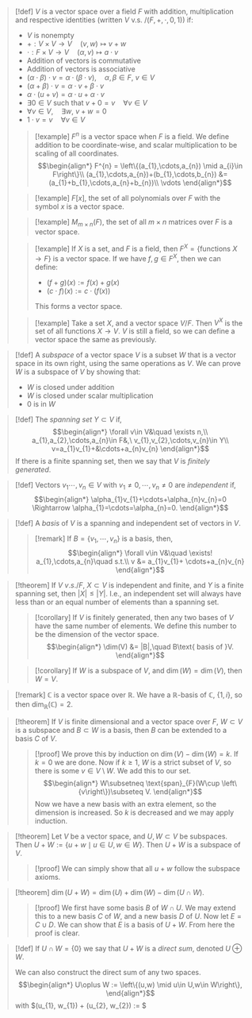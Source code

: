 >[!def]
>$V$ is a vector space over a field $F$ with addition, multiplication and respective identities (written $V\text{ v.s. } / (F,+,\cdot,0,1)$) if:
>- $V$ is nonempty
>- $+ : V\times V \longrightarrow V\quad (v,w) \longmapsto v+w$
>- $\cdot : F\times V \longrightarrow V\quad (\alpha,v) \longmapsto a\cdot v$
>- Addition of vectors is commutative
>- Addition of vectors is associative
>- $(\alpha\cdot \beta) \cdot v = \alpha\cdot(\beta\cdot v),\quad\alpha,\beta\in F,\ v\in V$
>- $(\alpha+\beta)\cdot v = \alpha\cdot v + \beta\cdot v$
>- $\alpha\cdot(u+v) = \alpha\cdot u + \alpha\cdot v$
>- $\exists 0\in V$ such that $v+0=v\quad\forall v\in V$
>- $\forall v\in V,\quad \exists w,\ v+w=0$
>- $1\cdot v = v\quad\forall v\in V$
> 
>>[!example]
>>$F^{n}$ is a vector space when $F$ is a field.
>>We define addition to be coordinate-wise, and scalar multiplication to be scaling of all coordinates.
>>$$\begin{align*}
>>F^{n} = \left\{(a_{1},\cdots,a_{n}) \mid a_{i}\in F\right\}\\
>>(a_{1},\cdots,a_{n})+(b_{1},\cdots,b_{n}) &= (a_{1}+b_{1},\cdots,a_{n}+b_{n})\\
>>\vdots
> \end{align*}$$
> 
>>[!example]
>>$F[x]$, the set of all polynomials over $F$ with the symbol $x$ is a vector space.
> 
>>[!example]
>>$M_{m\times n}(F)$, the set of all $m\times n$ matrices over $F$ is a vector space.
> 
>>[!example]
>>If $X$ is a set, and $F$ is a field, then $F^{X} = \left\{\text{functions }X\longrightarrow F\right\}$ is a vector space.
>>If we have $f,g\in F^{X}$, then we can define:
>>- $(f+g)(x) := f(x) + g(x)$
>>- $(c\cdot f)(x) := c\cdot(f(x))$
>>
>>This forms a vector space.
> 
> 
>>[!example]
>>Take a set $X$, and a vector space $V/ F$.
>>Then $V^{X}$ is the set of all functions $X \longrightarrow V$.
>>$V$ is still a field, so we can define a vector space the same as previously.

>[!def]
>A *subspace* of a vector space $V$ is a subset $W$ that is a vector space in its own right, using the same operations as $V$.
>We can prove $W$ is a subspace of $V$ by showing that:
>- $W$ is closed under addition
>- $W$ is closed under scalar multiplication
>- $0$ is in $W$

>[!def]
>The *spanning set* $Y\subset V$ if,
>$$\begin{align*}
>\forall v\in V&\quad \exists n,\\
>a_{1},a_{2},\cdots,a_{n}\in F&,\ v_{1},v_{2},\cdots,v_{n}\in Y\\ v=a_{1}v_{1}+&\cdots+a_{n}v_{n}
>\end{align*}$$
>If there is a finite spanning set, then we say that $V$ is *finitely generated*.

>[!def]
>Vectors $v_{1}\cdots,v_{n}\in V$ with $v_{1}\ne 0,\cdots,v_{n}\ne 0$ are *independent* if,
>$$\begin{align*}
>\alpha_{1}v_{1}+\cdots+\alpha_{n}v_{n}=0 \Rightarrow \alpha_{1}=\cdots=\alpha_{n}=0.
>\end{align*}$$

>[!def]
>A *basis* of $V$ is a spanning and independent set of vectors in $V$.
> 
>>[!remark]
>>If $B = \left\{v_{1},\cdots,v_{n}\right\}$ is a basis, then,
>>$$\begin{align*}
>>\forall v\in V&\quad \exists! a_{1},\cdots,a_{n}\quad s.t.\\
>>v &= a_{1}v_{1}+ \cdots+a_{n}v_{n}
>>\end{align*}$$
> 

>[!theorem]
>If $V\ v.s. / F$, $X\subset V$ is independent and finite, and $Y$ is a finite spanning set, then $|X|\le|Y|$.
>I.e., an independent set will always have less than or an equal number of elements than a spanning set.
>
>>[!corollary]
>>If $V$ is finitely generated, then any two bases of $V$ have the same number of elements. We define this number to be the dimension of the vector space.
>>$$\begin{align*}
>>\dim(V) &= |B|,\quad B\text{ basis of }V.
>>\end{align*}$$
>
>>[!corollary]
>>If $W$ is a subspace of $V$, and $\dim(W) = \dim(V)$, then $W=V$.

>[!remark]
>$\mathbb{C}$ is a vector space over $\mathbb{R}$. We have a $\mathbb{R}$-basis of $\mathbb{C}$, $\left\{1, i\right\}$, so then $\dim_\mathbb{R}(\mathbb{C}) = 2$.

>[!theorem]
>If $V$ is finite dimensional and a vector space over $F$, $W\subset V$ is a subspace and $B\subset W$ is a basis, then $B$ can be extended to a basis $C$ of $V$.
>>[!proof]
>>We prove this by induction on $\dim(V)-\dim(W)=k$. If $k=0$ we are done.
>>Now if $k\ge 1$, $W$ is a strict subset of $V$, so there is some $v\in V\setminus W$. We add this to our set.
>>$$\begin{align*}
>>W\subsetneq \text{span}_{F}(W\cup \left\{v\right\})\subseteq V.
>>\end{align*}$$
>>Now we have a new basis with an extra element, so the dimension is increased. So $k$ is decreased and we may apply induction.

>[!theorem]
>Let $V$ be a vector space, and $U,W\subset V$ be subspaces.
>Then $U+W := \left\{u+w \mid u\in U,w\in W\right\}$.
>Then $U+W$ is a subspace of $V$.
>
>>[!proof]
>>We can simply show that all $u+w$ follow the subspace axioms.

>[!theorem]
>$\dim(U+W) = \dim(U) + \dim(W) - \dim(U\cap W)$.
>
>>[!proof]
>>We first have some basis $B$ of $W\cap U$. We may extend this to a new basis $C$ of $W$, and a new basis $D$ of $U$.
>>Now let $E = C\cup D$. We can show that $E$ is a basis of $U+W$.
>>From here the proof is clear.

>[!def]
>If $U\cap W = \left\{0\right\}$ we say that $U+W$ is a *direct sum*, denoted $U\oplus W$.
>
>We can also construct the direct sum of any two spaces.
>$$\begin{align*}
>U\oplus W := \left\{(u,w) \mid u\in U,w\in W\right\},
>\end{align*}$$
>with $(u_{1}, w_{1}) + (u_{2}, w_{2}) := $